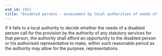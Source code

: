 ```yaml
---
esd_id: 1951
title: "Disabled persons - assessment by local authorities of needs of disabled persons"
---
```


If it falls to a local authority to decide whether the needs of a disabled person call for the provision by the authority of any statutory services for that person, the authority shall afford an opportunity to the disabled person or his authorised representative to make, within such reasonable period as the authority may allow for the purpose, representations 

